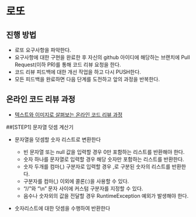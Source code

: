 # 로또
## 진행 방법
* 로또 요구사항을 파악한다.
* 요구사항에 대한 구현을 완료한 후 자신의 github 아이디에 해당하는 브랜치에 Pull Request(이하 PR)를 통해 코드 리뷰 요청을 한다.
* 코드 리뷰 피드백에 대한 개선 작업을 하고 다시 PUSH한다.
* 모든 피드백을 완료하면 다음 단계를 도전하고 앞의 과정을 반복한다.

## 온라인 코드 리뷰 과정
* [텍스트와 이미지로 살펴보는 온라인 코드 리뷰 과정](https://github.com/next-step/nextstep-docs/tree/master/codereview)

##[STEP1] 문자열 덧셈 계산기
* 문자열을 덧셈할 숫자 리스트로 변환한다
  * 빈 문자열 또는 null 값을 입력할 경우 0만 포함하는 리스트를 반환해야 한다.
  * 숫자 하나를 문자열로 입력할 경우 해당 숫자만 포함하는 리스트를 반환한다.
  * 숫자 두개를 컴마(,) 구분자로 입력할 경우 ,로 구분된 숫자의 리스트를 반환한다.
  * 구분자를 컴마(,) 이외에 콜론(:)을 사용할 수 있다.
  * “//”와 “\n” 문자 사이에 커스텀 구분자를 지정할 수 있다.
  * 음수나 숫자외의 값을 전달할 경우 RuntimeException 예외가 발생해야 한다.

* 숫자리스트에 대한 덧셈을 수행하여 반환한다
  